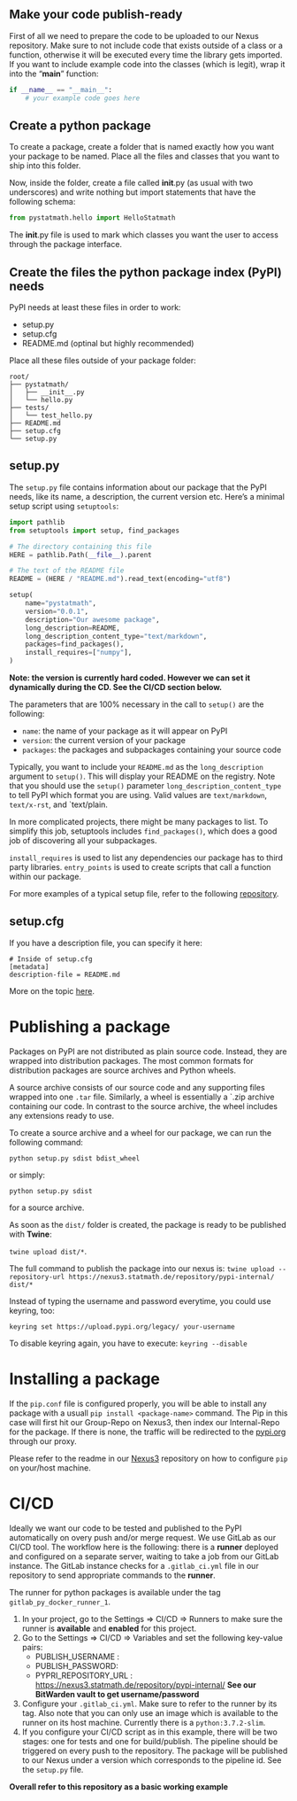 ## Make your code publish-ready
First of all we need to prepare the code to be uploaded to our Nexus repository.
Make sure to not include code that exists outside of a class or a function, otherwise it will be executed 
every time the library gets imported. If you want to include example code into the classes (which is legit), 
wrap it into the “__main__” function:

````python
if __name__ == "__main__":
    # your example code goes here
````

## Create a python package
To create a package, create a folder that is named exactly how you want your package to be named. 
Place all the files and classes that you want to ship into this folder.

Now, inside the folder, create a file called __init__.py (as usual with two underscores) and write 
nothing but import statements that have the following schema:

`````python
from pystatmath.hello import HelloStatmath
`````

The __init__.py file is used to mark which classes you want the user to access through the package interface.

## Create the files the python package index (PyPI) needs
PyPI needs at least these files in order to work:
* setup.py
* setup.cfg
* README.md (optinal but highly recommended)

Place all these files outside of your package folder:
`````
root/
├── pystatmath/
│   ├── __init__.py
│   └── hello.py
├── tests/
│   └── test_hello.py
├── README.md
├── setup.cfg
└── setup.py
`````

## setup.py
The `setup.py` file contains information about our package that the PyPI needs, like its name, a description, 
the current version etc. Here’s a minimal setup script using `setuptools`:

`````python
import pathlib
from setuptools import setup, find_packages

# The directory containing this file
HERE = pathlib.Path(__file__).parent

# The text of the README file
README = (HERE / "README.md").read_text(encoding="utf8")

setup(
    name="pystatmath",
    version="0.0.1",
    description="Our awesome package",
    long_description=README,
    long_description_content_type="text/markdown",
    packages=find_packages(),
    install_requires=["numpy"],
)
`````

**Note: the version is currently hard coded. However we can set it dynamically during the CD. See the CI/CD section below.** 

The parameters that are 100% necessary in the call to `setup()` are the following:
* `name`: the name of your package as it will appear on PyPI
* `version`: the current version of your package
* `packages`: the packages and subpackages containing your source code

Typically, you want to include your `README.md` as the `long_description` argument to `setup()`. 
This will display your README on the registry. Note that you should use the `setup()` parameter 
`long_description_content_type` 
to tell PyPI which format you are using. Valid values are `text/markdown`, `text/x-rst`, and `text/plain.

In more complicated projects, there might be many packages to list. To simplify this job, setuptools 
includes `find_packages()`, which does a good job of discovering all your subpackages.

`install_requires` is used to list any dependencies our package has to third party libraries.
`entry_points` is used to create scripts that call a function within our package.

For more examples of a typical setup file, refer to the following 
[repository](https://github.com/navdeep-G/setup.py).

## setup.cfg
If you have a description file, you can specify it here:

`````editorconfig
# Inside of setup.cfg
[metadata]
description-file = README.md
`````
More on the topic [here](https://docs.python.org/3/distutils/configfile.html).

# Publishing a package
Packages on PyPI are not distributed as plain source code. Instead, they are wrapped into distribution packages. 
The most common formats for distribution packages are source archives and Python wheels.

A source archive consists of our source code and any supporting files wrapped into one `.tar` file. Similarly, 
a wheel is essentially a `.zip archive containing our code. In contrast to the source archive, the wheel 
includes any extensions ready to use.

To create a source archive and a wheel for our package, we can run the following command:

`python setup.py sdist bdist_wheel`

or simply: 

`python setup.py sdist`

for a source archive.

As soon as the `dist/` folder is created, the package is ready to be published with **Twine**:

`twine upload dist/*`. 

The full command to publish the package into our nexus is: 
`twine upload --repository-url https://nexus3.statmath.de/repository/pypi-internal/ dist/*`

Instead of typing the username and password everytime, you could use keyring, too:

`keyring set https://upload.pypi.org/legacy/ your-username`

To disable keyring again, you have to execute: `keyring --disable`

# Installing a package

If the `pip.conf` file is configured properly, you will be able to install any package with a usuall 
`pip install <package-name>` command. The Pip in this case will first hit our Group-Repo on Nexus3, then index 
our Internal-Repo for the package. If there is none, the traffic will be redirected to the [pypi.org](https://pypi.org) 
through our proxy.   

Please refer to the readme in our [Nexus3](https://gitlab.statmath.de/) repository on how to configure 
`pip` on your/host machine. 


# CI/CD

Ideally we want our code to be tested and published to the PyPI automatically on overy push and/or merge request.
We use GitLab as our CI/CD tool. The workflow here is the following: there is a **runner** deployed and configured 
on a separate server, waiting to take a job from our GitLab instance. The GitLab instance checks for a `.gitlab_ci.yml`
file in our repository to send appropriate commands to the **runner**.  

The runner for python packages is available under the tag `gitlab_py_docker_runner_1`. 
1. In your project, go to the Settings => CI/CD => Runners to make sure the runner is **available** and **enabled** 
for this project.
2. Go to the Settings => CI/CD => Variables and set the following key-value pairs:
    * PUBLISH_USERNAME : <nexus3-username>
    * PUBLISH_PASSWORD: <nexus3-password>
    * PYPRI_REPOSITORY_URL : https://nexus3.statmath.de/repository/pypi-internal/
**See our BitWarden vault to get username/password**
3. Configure your `.gitlab_ci.yml`. Make sure to refer to the runner by its tag. Also note that you can only use 
an image which is available to the runner on its host machine. Currently there is a  `python:3.7.2-slim`. 
4. If you configure your CI/CD script as in this example, there will be two stages: one for tests and one for build/publish. 
The pipeline should be triggered on every push to the repository. The package will be published to our Nexus under a version
which corresponds to the pipeline id. See the `setup.py` file. 

**Overall refer to this repository as a basic working example**
